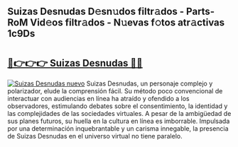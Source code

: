 ## Suizas Desnudas D𝚎sn𝚞dos filtr𝚊dos - Parts-RoM Vid𝚎os filtr𝚊dos - N𝚞evas f𝚘tos atr𝚊ctivas 1c9Ds

# <h2><a href="http://mb0mv14.tromn.icu/?c=Suizas+Desnudas">🔗👉👉👉 Suizas Desnudas 🔗🔗</a></h2>

[![Suizas Desnudas nuevo](https://i.imgur.com/pEAQMta.gif)](http://mb0mv14.tromn.icu/?c=Suizas+Desnudas)
Suizas Desnudas, un personaje complejo y polarizador, elude la comprensión fácil. Su método poco convencional de interactuar con audiencias en línea ha atraído y ofendido a los observadores, estimulando debates sobre el consentimiento, la identidad y las complejidades de las sociedades virtuales. A pesar de la ambigüedad de sus planes futuros, su huella en la cultura en línea es imborrable. Impulsada por una determinación inquebrantable y un carisma innegable, la presencia de Suizas Desnudas en el universo virtual no tiene paralelo.
